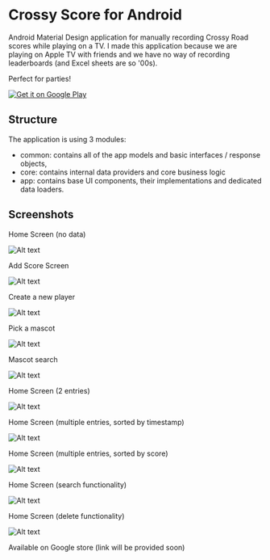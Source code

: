 # Crossy Score for Android
Android Material Design application for manually recording Crossy Road scores while playing on a TV. I made this application because we are playing on Apple TV with friends and we have no way of recording leaderboards (and Excel sheets are so '00s).

Perfect for parties!

<a href="https://play.google.com/store/apps/details?id=com.michaelfotiadis.crossyscore"><img alt="Get it on Google Play" src="http://s22.postimg.org/stmzfw631/en_play_badge.png" /></a>

## Structure
The application is using 3 modules: 
- common: contains all of the app models and basic interfaces / response objects,
- core: contains internal data providers and core business logic
- app: contains base UI components, their implementations and dedicated data loaders.

## Screenshots
Home Screen (no data)

![Alt text](/screens/screen1.png?raw=true "Home Screen (no data)")

Add Score Screen

![Alt text](/screens/screen10.png?raw=true "Add Score Screen")

Create a new player

![Alt text](/screens/screen2.png?raw=true "Create a new player")

Pick a mascot

![Alt text](/screens/screen3.png?raw=true "Pick a mascot")

Mascot search

![Alt text](/screens/screen4.png?raw=true "Mascot search")

Home Screen (2 entries)

![Alt text](/screens/screen5.png?raw=true "Home Screen (2 entries)")

Home Screen (multiple entries, sorted by timestamp)

![Alt text](/screens/screen6.png?raw=true "Home Screen (multiple entries, sorted by timestamp)")

Home Screen (multiple entries, sorted by score)

![Alt text](/screens/screen7.png?raw=true "Home Screen (multiple entries, sorted by score)")

Home Screen (search functionality)

![Alt text](/screens/screen8.png?raw=true "Home Screen (search functionality)")

Home Screen (delete functionality)

![Alt text](/screens/screen9.png?raw=true "Home Screen (delete functionality)")


Available on Google store (link will be provided soon)


